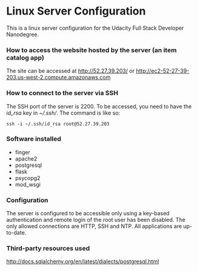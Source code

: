 # Linux Server Configuration

This is a linux server configuration for the Udacity Full Stack Developer Nanodegree.

### How to access the website hosted by the server (an item catalog app)

The site can be accessed at http://52.27.39.203/ or http://ec2-52-27-39-203.us-west-2.compute.amazonaws.com

### How to connect to the server via SSH

The SSH port of the server is 2200. To be accessed, you need to have the *id_rsa* key in *~/.ssh/*. The command is like so:

```
ssh -i ~/.ssh/id_rsa root@52.27.39.203
```

### Software installed

* finger
* apache2
* postgresql
* flask
* psycopg2
* mod_wsgi


### Configuration 

The server is configured to be accessible only using a key-based authentication and remote login of the root user has been disabled. The only allowed connections are HTTP, SSH and NTP. All applications are up-to-date.

### Third-party resources used

http://docs.sqlalchemy.org/en/latest/dialects/postgresql.html
